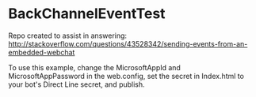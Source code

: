 # BackChannelEventTest
Repo created to assist in answering: http://stackoverflow.com/questions/43528342/sending-events-from-an-embedded-webchat

To use this example, change the MicrosoftAppId and MicrosoftAppPassword in the web.config, set the secret in Index.html to your bot's Direct Line secret, and publish.
